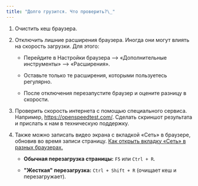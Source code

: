 ```yaml
---
title: "Долго грузится. Что проверить?\_"
---
```


1. Очистить кеш браузера.

2. Отключить лишние расширения браузера. Иногда они могут влиять на скорость загрузки. Для этого:

   -  Перейдите в Настройки браузера --> «Дополнительные инструменты» --> «Расширения».

   -  Оставьте только те расширения, которыми пользуетесь регулярно.

   -  После отключения перезапустите браузер и оцените разницу в скорости.

3. Проверить скорость интернета с помощью специального сервиса. Например, <https://openspeedtest.com/>. Сделать скриншот результата и прислать к нам в техническую поддержку.

4. Также можно записать видео экрана с вкладкой «Сеть» в браузере, обновив во время записи страницу. [Как открыть вкладку «Сеть» в разных браузерах.](./kak-vygruzit-logi)

   -  **Обычная перезагрузка страницы:**  `F5` или `Ctrl + R`.

   -  **"Жесткая" перезагрузка:**  `Ctrl + Shift + R` (очищает кеш и перезагружает).